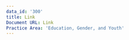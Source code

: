 ```yaml
---
data_id: '300'
title: Link
Document URL: Link
Practice Area: 'Education, Gender, and Youth'
---
```


